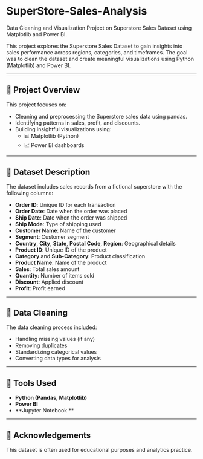 # SuperStore-Sales-Analysis
Data Cleaning and Visualization Project on Superstore Sales Dataset using Matplotlib and Power BI.

This project explores the Superstore Sales Dataset to gain insights into sales performance across regions, categories, and timeframes. The goal was to clean the dataset and create meaningful visualizations using Python (Matplotlib) and Power BI.

---

## 📂 Project Overview

This project focuses on:

- Cleaning and preprocessing the Superstore sales data using pandas.
- Identifying patterns in sales, profit, and discounts.
- Building insightful visualizations using:
  - 📊 Matplotlib (Python)
  - 📈 Power BI dashboards

---

## 📑 Dataset Description

The dataset includes sales records from a fictional superstore with the following columns:

- **Order ID**: Unique ID for each transaction
- **Order Date**: Date when the order was placed
- **Ship Date**: Date when the order was shipped
- **Ship Mode**: Type of shipping used
- **Customer Name**: Name of the customer
- **Segment**: Customer segment 
- **Country**, **City**, **State**, **Postal Code**, **Region**: Geographical details
- **Product ID**: Unique ID of the product
- **Category** and **Sub-Category**: Product classification
- **Product Name**: Name of the product
- **Sales**: Total sales amount
- **Quantity**: Number of items sold
- **Discount**: Applied discount
- **Profit**: Profit earned

---

## 🧹 Data Cleaning

The data cleaning process included:

- Handling missing values (if any)
- Removing duplicates
- Standardizing categorical values
- Converting data types for analysis

---

## 🧰 Tools Used

- **Python (Pandas, Matplotlib)**
- **Power BI**
- **Jupyter Notebook **


---

## 🙌 Acknowledgements

This dataset is often used for educational purposes and analytics practice.


